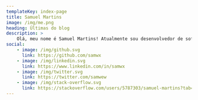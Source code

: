 ```yaml
---
templateKey: index-page
title: Samuel Martins
image: /img/me.png
heading: Últimas do blog
description: >
    Olá, meu nome é Samuel Martins! Atualmente sou desenvolvedor de software na Take atuando com ênfase em sistemas front-end. Sou especialista em Arquitetura de Software Distribuído pela PUC Minas, onde atuo como professor de diversos cursos e disciplinas.
social:
    - image: /img/github.svg
      link: https://github.com/samwx
    - image: /img/linkedin.svg
      link: https://www.linkedin.com/in/samwx
    - image: /img/twitter.svg
      link: https://twitter.com/samwew
    - image: /img/stack-overflow.svg
      link: https://stackoverflow.com/users/5787303/samuel-martins?tab=profile
---
```

